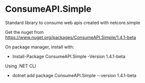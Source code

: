 # ConsumeAPI.Simple
Standard library to consume web apis created with netcore.simple

Get the nuget from https://www.nuget.org/packages/ConsumeAPI.Simple/1.4.1-beta

On package manager, install with:

 - Install-Package ConsumeAPI.Simple -Version 1.4.1-beta

Using .NET CLI

 - dotnet add package ConsumeAPI.Simple --version 1.4.1-beta
 
 
